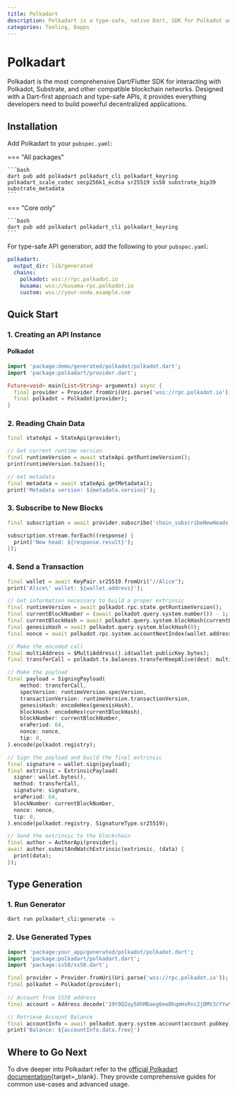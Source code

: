 ```yaml
---
title: Polkadart
description: Polkadart is a type-safe, native Dart, SDK for Polkadot and any compatible Polkadot-SDK blockchain network.
categories: Tooling, Dapps
---
```


# Polkadart

Polkadart is the most comprehensive Dart/Flutter SDK for interacting with Polkadot, Substrate, and other compatible blockchain networks. Designed with a Dart-first approach and type-safe APIs, it provides everything developers need to build powerful decentralized applications.

## Installation

Add Polkadart to your `pubspec.yaml`:

=== "All packages"

    ```bash
    dart pub add polkadart polkadart_cli polkadart_keyring polkadart_scale_codec secp256k1_ecdsa sr25519 ss58 substrate_bip39 substrate_metadata
    ```

=== "Core only"

    ```bash
    dart pub add polkadart polkadart_cli polkadart_keyring
    ```

For type-safe API generation, add the following to your `pubspec.yaml`:

```yaml title="pubspec.yaml"
polkadart:
  output_dir: lib/generated
  chains:
    polkadot: wss://rpc.polkadot.io
    kusama: wss://kusama-rpc.polkadot.io
    custom: wss://your-node.example.com
```

## Quick Start

### 1. Creating an API Instance

#### Polkadot
```dart
import 'package:demo/generated/polkadot/polkadot.dart';
import 'package:polkadart/provider.dart';

Future<void> main(List<String> arguments) async {
  final provider = Provider.fromUri(Uri.parse('wss://rpc.polkadot.io'));
  final polkadot = Polkadot(provider);
}
```

### 2. Reading Chain Data

```dart
final stateApi = StateApi(provider);

// Get current runtime version
final runtimeVersion = await stateApi.getRuntimeVersion();
print(runtimeVersion.toJson());

// Get metadata
final metadata = await stateApi.getMetadata();
print('Metadata version: ${metadata.version}');
```

### 3. Subscribe to New Blocks

```dart
final subscription = await provider.subscribe('chain_subscribeNewHeads', []);

subscription.stream.forEach((response) {
  print('New head: ${response.result}');
});
```

### 4. Send a Transaction

```dart
final wallet = await KeyPair.sr25519.fromUri("//Alice");
print('Alice\' wallet: ${wallet.address}');

// Get information necessary to build a proper extrinsic
final runtimeVersion = await polkadot.rpc.state.getRuntimeVersion();
final currentBlockNumber = (await polkadot.query.system.number()) - 1;
final currentBlockHash = await polkadot.query.system.blockHash(currentBlockNumber);
final genesisHash = await polkadot.query.system.blockHash(0);
final nonce = await polkadot.rpc.system.accountNextIndex(wallet.address);

// Make the encoded call
final multiAddress = $MultiAddress().id(wallet.publicKey.bytes);
final transferCall = polkadot.tx.balances.transferKeepAlive(dest: multiAddress, value: BigInt.one).encode();

// Make the payload
final payload = SigningPayload(
    method: transferCall,
    specVersion: runtimeVersion.specVersion,
    transactionVersion: runtimeVersion.transactionVersion,
    genesisHash: encodeHex(genesisHash),
    blockHash: encodeHex(currentBlockHash),
    blockNumber: currentBlockNumber,
    eraPeriod: 64,
    nonce: nonce,
    tip: 0,
).encode(polkadot.registry);

// Sign the payload and build the final extrinsic
final signature = wallet.sign(payload);
final extrinsic = ExtrinsicPayload(
  signer: wallet.bytes(),
  method: transferCall,
  signature: signature,
  eraPeriod: 64,
  blockNumber: currentBlockNumber,
  nonce: nonce,
  tip: 0,
).encode(polkadot.registry, SignatureType.sr25519);

// Send the extrinsic to the blockchain
final author = AuthorApi(provider);
await author.submitAndWatchExtrinsic(extrinsic, (data) {
  print(data);
});
```

## Type Generation

### 1. Run Generator

```bash
dart run polkadart_cli:generate -v
```

### 2. Use Generated Types

```dart
import 'package:your_app/generated/polkadot/polkadot.dart';
import 'package:polkadart/polkadart.dart';
import 'package:ss58/ss58.dart';

final provider = Provider.fromUri(Uri.parse('wss://rpc.polkadot.io'));
final polkadot = Polkadot(provider);
  
// Account from SS58 address
final account = Address.decode('19t9Q2ay58hMDaeg6eeBhqmHsRnc2jDMV3cYYw9zbc59HLj');

// Retrieve Account Balance
final accountInfo = await polkadot.query.system.account(account.pubkey);
print('Balance: ${accountInfo.data.free}')
```

## Where to Go Next

To dive deeper into Polkadart refer to the [official Polkadart documentation](https://polkadart.dev){target=\_blank}. They provide comprehensive guides for common use-cases and advanced usage.
